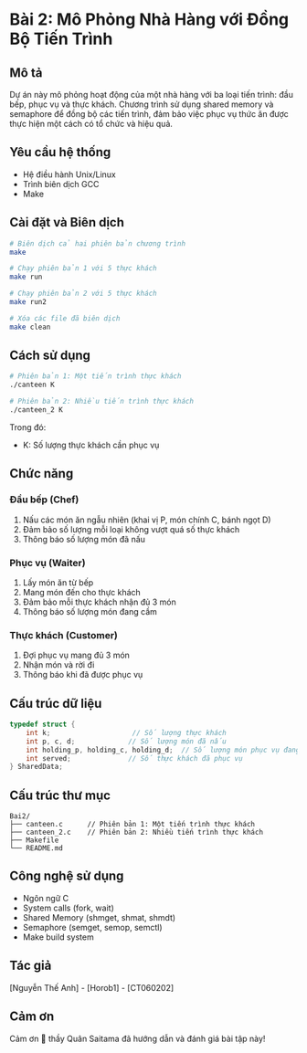 # Bài 2: Mô Phỏng Nhà Hàng với Đồng Bộ Tiến Trình

## Mô tả

Dự án này mô phỏng hoạt động của một nhà hàng với ba loại tiến trình: đầu bếp, phục vụ và thực khách. Chương trình sử dụng shared memory và semaphore để đồng bộ các tiến trình, đảm bảo việc phục vụ thức ăn được thực hiện một cách có tổ chức và hiệu quả.

## Yêu cầu hệ thống

- Hệ điều hành Unix/Linux
- Trình biên dịch GCC
- Make

## Cài đặt và Biên dịch

```bash
# Biên dịch cả hai phiên bản chương trình
make

# Chạy phiên bản 1 với 5 thực khách
make run

# Chạy phiên bản 2 với 5 thực khách
make run2

# Xóa các file đã biên dịch
make clean
```

## Cách sử dụng

```bash
# Phiên bản 1: Một tiến trình thực khách
./canteen K

# Phiên bản 2: Nhiều tiến trình thực khách
./canteen_2 K
```

Trong đó:

- K: Số lượng thực khách cần phục vụ

## Chức năng

### Đầu bếp (Chef)

1. Nấu các món ăn ngẫu nhiên (khai vị P, món chính C, bánh ngọt D)
2. Đảm bảo số lượng mỗi loại không vượt quá số thực khách
3. Thông báo số lượng món đã nấu

### Phục vụ (Waiter)

1. Lấy món ăn từ bếp
2. Mang món đến cho thực khách
3. Đảm bảo mỗi thực khách nhận đủ 3 món
4. Thông báo số lượng món đang cầm

### Thực khách (Customer)

1. Đợi phục vụ mang đủ 3 món
2. Nhận món và rời đi
3. Thông báo khi đã được phục vụ

## Cấu trúc dữ liệu

```c
typedef struct {
    int k;                    // Số lượng thực khách
    int p, c, d;             // Số lượng món đã nấu
    int holding_p, holding_c, holding_d;  // Số lượng món phục vụ đang cầm
    int served;              // Số thực khách đã phục vụ
} SharedData;
```

## Cấu trúc thư mục

```
Bai2/
├── canteen.c      // Phiên bản 1: Một tiến trình thực khách
├── canteen_2.c    // Phiên bản 2: Nhiều tiến trình thực khách
├── Makefile
└── README.md
```

## Công nghệ sử dụng

- Ngôn ngữ C
- System calls (fork, wait)
- Shared Memory (shmget, shmat, shmdt)
- Semaphore (semget, semop, semctl)
- Make build system

## Tác giả

[Nguyễn Thế Anh] - [Horob1] - [CT060202]

## Cảm ơn

Cảm ơn 🦹 thầy Quân Saitama đã hướng dẫn và đánh giá bài tập này!
